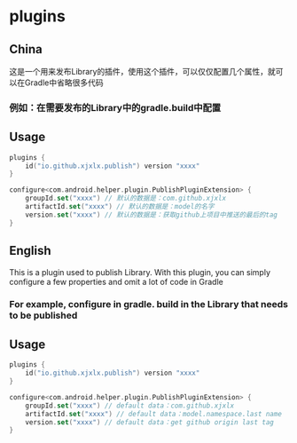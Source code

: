 # plugins

## China

这是一个用来发布Library的插件，使用这个插件，可以仅仅配置几个属性，就可以在Gradle中省略很多代码

### 例如：在需要发布的Library中的gradle.build中配置

Usage
--------

```kotlin
plugins {
    id("io.github.xjxlx.publish") version "xxxx"
}

configure<com.android.helper.plugin.PublishPluginExtension> {
    groupId.set("xxxx") // 默认的数据是：com.github.xjxlx
    artifactId.set("xxxx") // 默认的数据是：model的名字
    version.set("xxxx") // 默认的数据是：获取github上项目中推送的最后的tag
}
```


## English

This is a plugin used to publish Library. With this plugin, you can simply configure a few properties and omit a lot of code in Gradle

### For example, configure in gradle. build in the Library that needs to be published


Usage
--------

```kotlin
plugins {
    id("io.github.xjxlx.publish") version "xxxx"
}

configure<com.android.helper.plugin.PublishPluginExtension> {
    groupId.set("xxxx") // default data：com.github.xjxlx
    artifactId.set("xxxx") // default data：model.namespace.last name
    version.set("xxxx") // default data：get github origin last tag  
}
```
